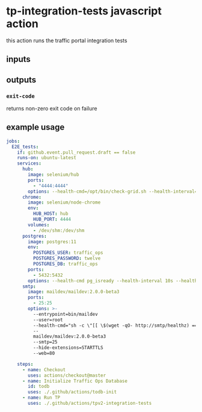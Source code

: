 <!--
  Licensed to the Apache Software Foundation (ASF) under one
  or more contributor license agreements.  See the NOTICE file
  distributed with this work for additional information
  regarding copyright ownership.  The ASF licenses this file
  to you under the Apache License, Version 2.0 (the
  "License"); you may not use this file except in compliance
  with the License.  You may obtain a copy of the License at

    http://www.apache.org/licenses/LICENSE-2.0

  Unless required by applicable law or agreed to in writing,
  software distributed under the License is distributed on an
  "AS IS" BASIS, WITHOUT WARRANTIES OR CONDITIONS OF ANY
  KIND, either express or implied.  See the License for the
  specific language governing permissions and limitations
  under the License.
-->

# tp-integration-tests javascript action
this action runs the traffic portal integration tests

## inputs

## outputs

### `exit-code`
returns non-zero exit code on failure

## example usage
```yaml
jobs:
  E2E_tests:
    if: github.event.pull_request.draft == false
    runs-on: ubuntu-latest
    services:
      hub:
        image: selenium/hub
        ports:
          - "4444:4444"
        options: --health-cmd=/opt/bin/check-grid.sh --health-interval=5s --health-timeout=15s --health-retries=5
      chrome:
        image: selenium/node-chrome
        env:
          HUB_HOST: hub
          HUB_PORT: 4444
        volumes:
          - /dev/shm:/dev/shm
      postgres:
        image: postgres:11
        env:
          POSTGRES_USER: traffic_ops
          POSTGRES_PASSWORD: twelve
          POSTGRES_DB: traffic_ops
        ports:
          - 5432:5432
        options: --health-cmd pg_isready --health-interval 10s --health-timeout 5s --health-retries 5
      smtp:
        image: maildev/maildev:2.0.0-beta3
        ports:
          - 25:25
        options: >-
          --entrypoint=bin/maildev
          --user=root
          --health-cmd="sh -c \"[[ \$(wget -qO- http://smtp/healthz) == true ]]\""
          --
          maildev/maildev:2.0.0-beta3
          --smtp=25
          --hide-extensions=STARTTLS
          --web=80

    steps:
      - name: Checkout
        uses: actions/checkout@master
      - name: Initialize Traffic Ops Database
        id: todb
        uses: ./.github/actions/todb-init
      - name: Run TP
        uses: ./.github/actions/tpv2-integration-tests
```
